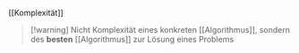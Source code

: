 [[Komplexität]]

> [!warning] Nicht Komplexität eines konkreten [[Algorithmus]], sondern des **besten** [[Algorithmus]] zur Lösung eines Problems

